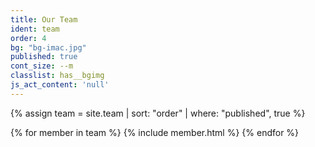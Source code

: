 ```yaml
---
title: Our Team
ident: team
order: 4
bg: "bg-imac.jpg"
published: true
cont_size: --m
classlist: has__bgimg
js_act_content: 'null'
---
```


{% assign team = site.team | sort: "order" | where: "published", true %}

{% for member in team %}
  {% include member.html %}
{% endfor %}
